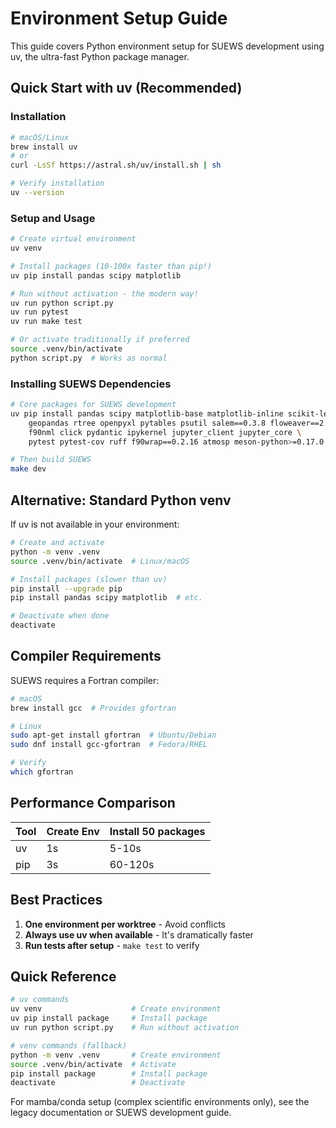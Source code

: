 # Environment Setup Guide

This guide covers Python environment setup for SUEWS development using uv, the ultra-fast Python package manager.

## Quick Start with uv (Recommended)

### Installation

```bash
# macOS/Linux
brew install uv
# or
curl -LsSf https://astral.sh/uv/install.sh | sh

# Verify installation
uv --version
```

### Setup and Usage

```bash
# Create virtual environment
uv venv

# Install packages (10-100x faster than pip!)
uv pip install pandas scipy matplotlib

# Run without activation - the modern way!
uv run python script.py
uv run pytest
uv run make test

# Or activate traditionally if preferred
source .venv/bin/activate
python script.py  # Works as normal
```

### Installing SUEWS Dependencies

```bash
# Core packages for SUEWS development
uv pip install pandas scipy matplotlib-base matplotlib-inline scikit-learn scikit-image \
    geopandas rtree openpyxl pytables psutil salem==0.3.8 floweaver==2.0.0 \
    f90nml click pydantic ipykernel jupyter_client jupyter_core \
    pytest pytest-cov ruff f90wrap==0.2.16 atmosp meson-python>=0.17.0

# Then build SUEWS
make dev
```

## Alternative: Standard Python venv

If uv is not available in your environment:

```bash
# Create and activate
python -m venv .venv
source .venv/bin/activate  # Linux/macOS

# Install packages (slower than uv)
pip install --upgrade pip
pip install pandas scipy matplotlib  # etc.

# Deactivate when done
deactivate
```

## Compiler Requirements

SUEWS requires a Fortran compiler:

```bash
# macOS
brew install gcc  # Provides gfortran

# Linux
sudo apt-get install gfortran  # Ubuntu/Debian
sudo dnf install gcc-gfortran  # Fedora/RHEL

# Verify
which gfortran
```

## Performance Comparison

| Tool | Create Env | Install 50 packages |
|------|------------|-------------------|
| uv | 1s | 5-10s |
| pip | 3s | 60-120s |

## Best Practices

1. **One environment per worktree** - Avoid conflicts
2. **Always use uv when available** - It's dramatically faster
3. **Run tests after setup** - `make test` to verify

## Quick Reference

```bash
# uv commands
uv venv                    # Create environment
uv pip install package     # Install package
uv run python script.py    # Run without activation

# venv commands (fallback)
python -m venv .venv       # Create environment
source .venv/bin/activate  # Activate
pip install package        # Install package
deactivate                 # Deactivate
```

For mamba/conda setup (complex scientific environments only), see the legacy documentation or SUEWS development guide.